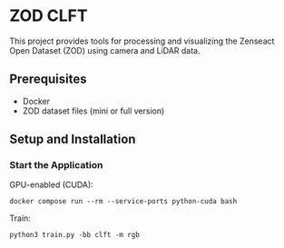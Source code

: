 # ZOD CLFT

This project provides tools for processing and visualizing the Zenseact Open Dataset (ZOD) using camera and LiDAR data.

## Prerequisites

- Docker
- ZOD dataset files (mini or full version)

## Setup and Installation
### Start the Application
GPU-enabled (CUDA):
```  
docker compose run --rm --service-ports python-cuda bash
```

Train:
```  
python3 train.py -bb clft -m rgb
```
